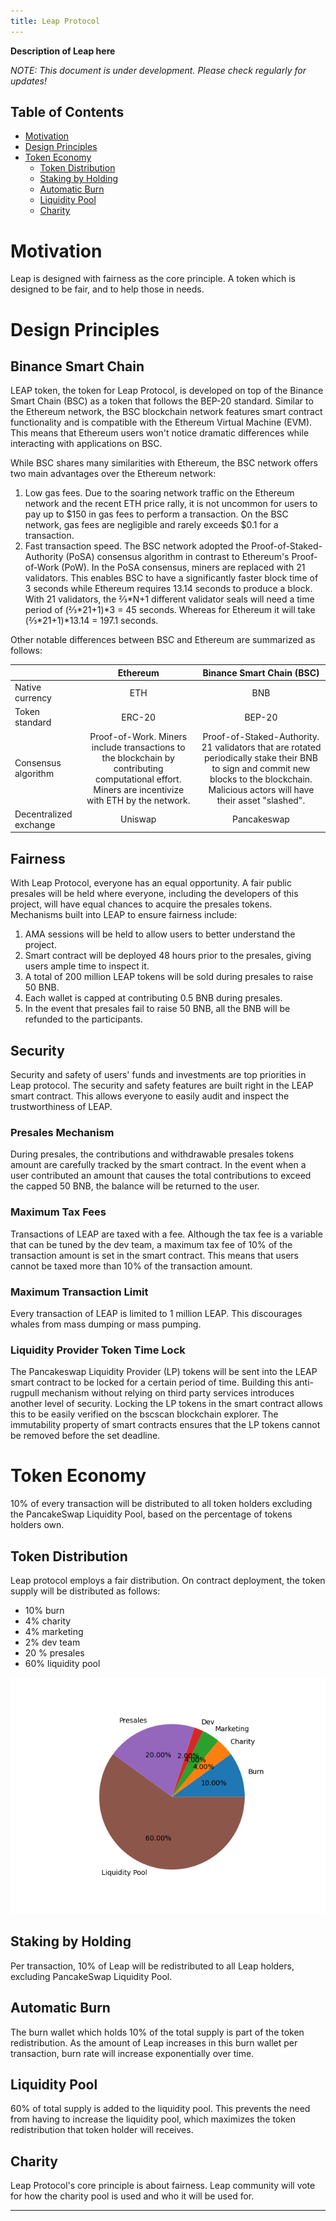 ```yaml
---
title: Leap Protocol
---
```


**Description of Leap here**

_NOTE: This document is under development. Please check regularly for updates!_

## Table of Contents
- [Motivation](#motivation)
- [Design Principles](#design-principles)
- [Token Economy](#token-economy)
  * [Token Distribution](#token-distribution)
  * [Staking by Holding](#staking-by-holding)
  * [Automatic Burn](#automatic-burn)
  * [Liquidity Pool](#liquidity-pool)
  * [Charity](#charity)
# Motivation
Leap is designed with fairness as the core principle. A token which is designed to be fair, and to help those in needs.

# Design Principles
## Binance Smart Chain
LEAP token, the token for Leap Protocol, is developed on top of the Binance Smart Chain (BSC) as a token that follows the BEP-20 standard. Similar to the Ethereum network, the BSC blockchain network features smart contract functionality and is compatible with the Ethereum Virtual Machine (EVM). This means that Ethereum users won't notice dramatic differences while interacting with applications on BSC.  

While BSC shares many similarities with Ethereum, the BSC network offers two main advantages over the Ethereum network:  
1. Low gas fees. Due to the soaring network traffic on the Ethereum network and the recent ETH price rally, it is not uncommon for users to pay up to $150 in gas fees to perform a transaction. On the BSC network, gas fees are negligible and rarely exceeds $0.1 for a transaction.
1. Fast transaction speed. The BSC network adopted the Proof-of-Staked-Authority (PoSA) consensus algorithm in contrast to Ethereum's Proof-of-Work (PoW). In the PoSA consensus, miners are replaced with 21 validators. This enables BSC to have a significantly faster block time of 3 seconds while Ethereum requires 13.14 seconds to produce a block. With 21 validators, the ⅔\*N+1 different validator seals will need a time period of (⅔\*21+1)*3 = 45 seconds. Whereas for Ethereum it will take (⅔\*21+1)*13.14 = 197.1 seconds.

Other notable differences between BSC and Ethereum are summarized as follows:

|               | Ethereum      | Binance Smart Chain (BSC)  |
| ------------- |:-------------:|:------------:|
| Native currency     | ETH         | BNB      |
| Token standard      | ERC-20      |   BEP-20 |
| Consensus algorithm | Proof-of-Work. Miners include transactions to the blockchain by contributing computational effort. Miners are incentivize with ETH by the network. | Proof-of-Staked-Authority. 21 validators that are rotated periodically stake their BNB to sign and commit new blocks to the blockchain. Malicious actors will have their asset "slashed". |
| Decentralized exchange | Uniswap  | Pancakeswap  |

## Fairness
With Leap Protocol, everyone has an equal opportunity. A fair public presales will be held where everyone, including the developers of this project, will have equal chances to acquire the presales tokens. Mechanisms built into LEAP to ensure fairness include:  
1. AMA sessions will be held to allow users to better understand the project.
1. Smart contract will be deployed 48 hours prior to the presales, giving users ample time to inspect it.
1. A total of 200 million LEAP tokens will be sold during presales to raise 50 BNB.
1. Each wallet is capped at contributing 0.5 BNB during presales.
1. In the event that presales fail to raise 50 BNB, all the BNB will be refunded to the participants.

## Security
Security and safety of users' funds and investments are top priorities in Leap protocol. The security and safety features are built right in the LEAP smart contract. This allows everyone to easily audit and inspect the trustworthiness of LEAP. 

### Presales Mechanism
During presales, the contributions and withdrawable presales tokens amount are carefully tracked by the smart contract. In the event when a user contributed an amount that causes the total contributions to exceed the capped 50 BNB, the balance will be returned to the user.

### Maximum Tax Fees
Transactions of LEAP are taxed with a fee. Although the tax fee is a variable that can be tuned by the dev team, a maximum tax fee of 10% of the transaction amount is set in the smart contract. This means that users cannot be taxed more than 10% of the transaction amount.

### Maximum Transaction Limit
Every transaction of LEAP is limited to 1 million LEAP. This discourages whales from mass dumping or mass pumping.

### Liquidity Provider Token Time Lock
The Pancakeswap Liquidity Provider (LP) tokens will be sent into the LEAP smart contract to be locked for a certain period of time. Building this anti-rugpull mechanism without relying on third party services introduces another level of security. Locking the LP tokens in the smart contract allows this to be easily verified on the bscscan blockchain explorer. The immutability property of smart contracts ensures that the LP tokens cannot be removed before the set deadline.

<!-- 1. **BEP-20**: BEP-20 (Binance Smart Chain) is chosen over ERC-20 (Ethereum) for a few reasons, namely: low gas fee and fast transaction speed (block-time of 3s as compared to 13.14s in Ethereum). With 21 validators, if the block time is 3 seconds, the ⅔\*N+1 different validator seals will need a time period of (⅔\*21+1)*3 = 45 seconds. Whereas for Ethereum it will take (⅔\*21+1)*13.14 = 197.1 seconds.
2. **Fairness**: 
3. **Security**:  -->

# Token Economy
10% of every transaction will be distributed to all token holders excluding the PancakeSwap Liquidity Pool, based on the percentage of tokens holders own.

## Token Distribution
Leap protocol employs a fair distribution. On contract deployment, the token supply will be distributed as follows:
- 10% burn
- 4% charity
- 4% marketing
- 2% dev team
- 20 % presales
- 60% liquidity pool

![token distribution](./token-distribution.png "Token Distribution")

## Staking by Holding
Per transaction, 10% of Leap will be redistributed to all Leap holders, excluding PancakeSwap Liquidity Pool.

## Automatic Burn
The burn wallet which holds 10% of the total supply is part of the token redistribution. As the amount of Leap increases in this burn wallet per transaction, burn rate will increase exponentially over time.

## Liquidity Pool
60% of total supply is added to the liquidity pool. This prevents the need from having to increase the liquidity pool, which maximizes the token redistribution that token holder will receives.

## Charity
Leap Protocol's core principle is about fairness. Leap community will vote for how the charity pool is used and who it will be used for.

------
